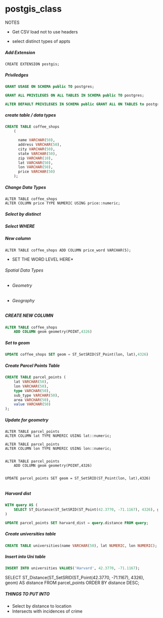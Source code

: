 # postgis_class


NOTES
* Get CSV load not to use headers 

* select distinct types of appts
##### Add Extension

`CREATE EXTENSION postgis;`

##### Priviledges
```SQL
GRANT USAGE ON SCHEMA public TO postgres;

GRANT ALL PRIVILEGES ON ALL TABLES IN SCHEMA public TO postgres;

ALTER DEFAULT PRIVILEGES IN SCHEMA public GRANT ALL ON TABLES to postgres;

```

##### create table / data types

```SQL
CREATE TABLE coffee_shops
	(

	  name VARCHAR(50),
	  address VARCHAR(50),
	  city VARCHAR(50),
	  state VARCHAR(50),
	  zip VARCHAR(10),
	  lat VARCHAR(50),
	  lon VARCHAR(50),
	  price VARCHAR(50)
	);

```

##### Change Data Types

```
ALTER TABLE coffee_shops 
ALTER COLUMN price TYPE NUMERIC USING price::numeric;
```

##### Select by distinct 

##### Select WHERE

##### New column

`ALTER TABLE coffee_shops ADD COLUMN price_word VARCHAR(5);`
* SET THE WORD LEVEL HERE*


###### Spatial Data Types

* ###### Geometry 
* ###### Geography


##### CREATE NEW COLUMN
```SQL
ALTER TABLE coffee_shops
	ADD COLUMN geom geometry(POINT,4326)
```

##### Set to geom

```SQL
UPDATE coffee_shops SET geom = ST_SetSRID(ST_Point(lon, lat),4326)
```
##### Create Parcel Points Table


```SQL
CREATE TABLE parcel_points (
	lat VARCHAR(50),
	lon VARCHAR(50),
	type VARCHAR(50),
	sub_type VARCHAR(50),
	area VARCHAR(50),
	value VARCHAR(50)
);
```


##### Update for geometry 
```
ALTER TABLE parcel_points 
ALTER COLUMN lat TYPE NUMERIC USING lat::numeric;

ALTER TABLE parcel_points 
ALTER COLUMN lon TYPE NUMERIC USING lon::numeric;


ALTER TABLE parcel_points
	ADD COLUMN geom geometry(POINT,4326)


UPDATE parcel_points SET geom = ST_SetSRID(ST_Point(lon, lat),4326)
	
```


##### Harvard dist

```SQL
WITH query AS (
	SELECT ST_Distance(ST_SetSRID(ST_Point(42.3770, -71.1167), 4326), geom) AS distance, type, sub_type, area, value, geom FROM parcel_points
)

UPDATE parcel_points SET harvard_dist = query.distance FROM query;
```

##### Create universities table

```SQL
CREATE TABLE universities(name VARCHAR(50), lat NUMERIC, lon NUMERIC);
```

##### Insert into Uni table
```SQL
INSERT INTO universities VALUES('Harvard', 42.3770, -71.1167);
```



SELECT ST_Distance(ST_SetSRID(ST_Point(42.3770, -71.1167), 4326), geom) AS distance FROM parcel_points ORDER BY distance DESC; 

##### THINGS TO PUT INTO

* Select by distance to location
* Intersects with incidences of crime

